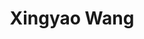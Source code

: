 ---
layout: page
title: Xingyao Wang
description: UIUC CS PhD student
img: images/students/xingyao.jpeg
redirect: https://xingyaoww.github.io/
importance: 13
category: "Student Collaborators"
---